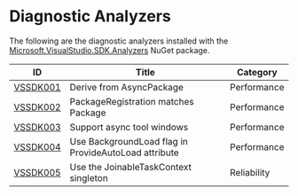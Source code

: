 # Diagnostic Analyzers

The following are the diagnostic analyzers installed with the [Microsoft.VisualStudio.SDK.Analyzers][1]
NuGet package.

ID | Title | Category
---- | --- | --- |
[VSSDK001](VSSDK001.md) | Derive from AsyncPackage | Performance
[VSSDK002](VSSDK002.md) | PackageRegistration matches Package | Performance
[VSSDK003](VSSDK003.md) | Support async tool windows | Performance
[VSSDK004](VSSDK004.md) | Use BackgroundLoad flag in ProvideAutoLoad attribute | Performance
[VSSDK005](VSSDK005.md) | Use the JoinableTaskContext singleton | Reliability

[1]: https://nuget.org/packages/microsoft.visualstudio.sdk.analyzers
